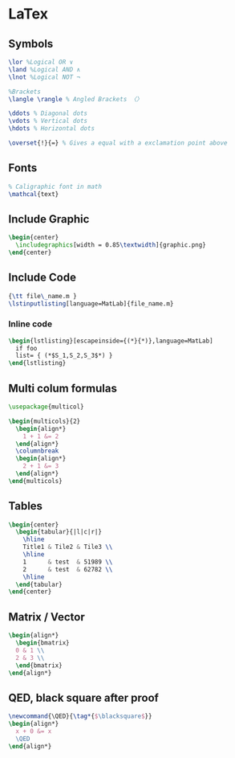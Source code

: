 # LaTex

## Symbols

```latex
\lor %Logical OR ∨
\land %Logical AND ∧
\lnot %Logical NOT ¬

%Brackets
\langle \rangle % Angled Brackets 〈〉

\ddots % Diagonal dots
\vdots % Vertical dots
\hdots % Horizontal dots

\overset{!}{=} % Gives a equal with a exclamation point above
```

## Fonts

```latex
% Caligraphic font in math
\mathcal{text}
```

## Include Graphic

```latex
\begin{center}
  \includegraphics[width = 0.85\textwidth]{graphic.png}
\end{center}
```

## Include Code

```latex
{\tt file\_name.m }
\lstinputlisting[language=MatLab]{file_name.m}
```

### Inline code 
```latex
\begin{lstlisting}[escapeinside={(*}{*)},language=MatLab]
  if foo
  list= { (*$S_1,S_2,S_3$*) }
\end{lstlisting}
```

## Multi colum formulas

```latex
\usepackage{multicol}

\begin{multicols}{2}
  \begin{align*}
    1 + 1 &= 2
  \end{align*}
  \columnbreak
  \begin{align*}
    2 + 1 &= 3
  \end{align*}
\end{multicols}
```

## Tables

```latex
\begin{center}
  \begin{tabular}{|l|c|r|}
    \hline
    Title1 & Tile2 & Tile3 \\
    \hline
    1      & test  & 51989 \\
    2      & test  & 62782 \\
    \hline
  \end{tabular}
\end{center}
```

## Matrix / Vector

```latex
\begin{align*}
  \begin{bmatrix}
  0 & 1 \\
  2 & 3 \\
  \end{bmatrix}
\end{align*}
```

## QED, black square after proof
```latex
\newcommand{\QED}{\tag*{$\blacksquare$}}
\begin{align*}
  x + 0 &= x
  \QED
\end{align*}
```
